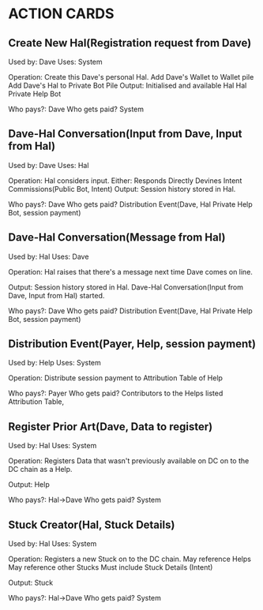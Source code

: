 # ACTION CARDS

## Create New Hal(Registration request from Dave)

Used by: Dave
Uses: System

Operation: 
	Create this Dave's personal Hal.
	Add Dave's Wallet to Wallet pile
	Add Dave's Hal to Private Bot Pile
Output: 
	Initialised and available Hal
	Hal Private Help Bot

Who pays?: Dave
Who gets paid? System


## Dave-Hal Conversation(Input from Dave, Input from Hal)

Used by: Dave
Uses: Hal

Operation: 
	Hal considers input.
	Either:
		Responds Directly
		Devines Intent
		Commissions(Public Bot, Intent)
Output: 
	Session history stored in Hal.

Who pays?: Dave
Who gets paid? 
		Distribution Event(Dave, Hal Private Help Bot, session payment)

## Dave-Hal Conversation(Message from Hal)

Used by: Hal
Uses: Dave

Operation: 
	Hal raises that there's a message next time Dave comes on line.
	
Output: 
	Session history stored in Hal.
	Dave-Hal Conversation(Input from Dave, Input from Hal) started.

Who pays?: Dave
Who gets paid? 
		Distribution Event(Dave, Hal Private Help Bot, session payment)

## Distribution Event(Payer, Help, session payment)

Used by: Help
Uses: System

Operation:
	Distribute session payment to Attribution Table of Help

Who pays?: Payer
Who gets paid? Contributors to the Helps listed Attribution Table, 


## Register Prior Art(Dave, Data to register)

Used by: Hal
Uses: System

Operation: 
	Registers Data that wasn't previously available on DC on to the DC chain as a Help.

Output: 
	Help

Who pays?: Hal->Dave
Who gets paid? System


## Stuck Creator(Hal, Stuck Details)

Used by: Hal
Uses: System

Operation: 
	Registers a new Stuck on to the DC chain.
	May reference Helps
	May reference other Stucks
	Must include Stuck Details (Intent)

Output: 
	Stuck

Who pays?: Hal->Dave
Who gets paid? System



